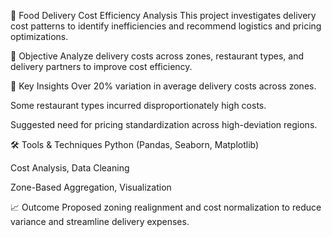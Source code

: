 🍱 Food Delivery Cost Efficiency Analysis
This project investigates delivery cost patterns to identify inefficiencies and recommend logistics and pricing optimizations.

📌 Objective
Analyze delivery costs across zones, restaurant types, and delivery partners to improve cost efficiency.

🧠 Key Insights
Over 20% variation in average delivery costs across zones.

Some restaurant types incurred disproportionately high costs.

Suggested need for pricing standardization across high-deviation regions.

🛠️ Tools & Techniques
Python (Pandas, Seaborn, Matplotlib)

Cost Analysis, Data Cleaning

Zone-Based Aggregation, Visualization

📈 Outcome
Proposed zoning realignment and cost normalization to reduce variance and streamline delivery expenses.
